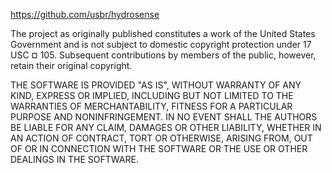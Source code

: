 https://github.com/usbr/hydrosense

The project as originally published constitutes a work of the United States Government and is not subject to domestic copyright protection under 17 USC ¤ 105. Subsequent contributions by members of the public, however, retain their original copyright.

THE SOFTWARE IS PROVIDED "AS IS", WITHOUT WARRANTY OF ANY KIND, EXPRESS OR IMPLIED, INCLUDING BUT NOT LIMITED TO THE WARRANTIES OF MERCHANTABILITY, FITNESS FOR A PARTICULAR PURPOSE AND NONINFRINGEMENT. IN NO EVENT SHALL THE AUTHORS BE LIABLE FOR ANY CLAIM, DAMAGES OR OTHER LIABILITY, WHETHER IN AN ACTION OF CONTRACT, TORT OR OTHERWISE, ARISING FROM, OUT OF OR IN CONNECTION WITH THE SOFTWARE OR THE USE OR OTHER DEALINGS IN THE SOFTWARE.
